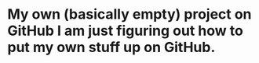 # My own (basically empty) project on GitHub I am just figuring out how to put my own stuff up on GitHub.
